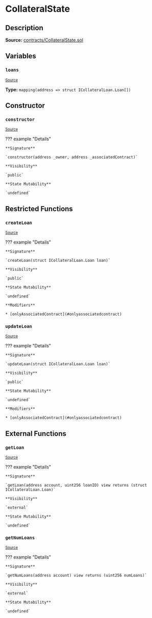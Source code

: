# CollateralState

## Description

**Source:** [contracts/CollateralState.sol](https://github.com/Synthetixio/synthetix/tree/v2.45.0-alpha/contracts/CollateralState.sol)

## Variables

### `loans`

<sub>[Source](https://github.com/Synthetixio/synthetix/tree/v2.45.0-alpha/contracts/CollateralState.sol#L17)</sub>

**Type:** `mapping(address => struct ICollateralLoan.Loan[])`

## Constructor

### `constructor`

<sub>[Source](https://github.com/Synthetixio/synthetix/tree/v2.45.0-alpha/contracts/CollateralState.sol#L19)</sub>

??? example "Details"

    **Signature**

    `constructor(address _owner, address _associatedContract)`

    **Visibility**

    `public`

    **State Mutability**

    `undefined`

## Restricted Functions

### `createLoan`

<sub>[Source](https://github.com/Synthetixio/synthetix/tree/v2.45.0-alpha/contracts/CollateralState.sol#L38)</sub>

??? example "Details"

    **Signature**

    `createLoan(struct ICollateralLoan.Loan loan)`

    **Visibility**

    `public`

    **State Mutability**

    `undefined`

    **Modifiers**

    * [onlyAssociatedContract](#onlyassociatedcontract)

### `updateLoan`

<sub>[Source](https://github.com/Synthetixio/synthetix/tree/v2.45.0-alpha/contracts/CollateralState.sol#L42)</sub>

??? example "Details"

    **Signature**

    `updateLoan(struct ICollateralLoan.Loan loan)`

    **Visibility**

    `public`

    **State Mutability**

    `undefined`

    **Modifiers**

    * [onlyAssociatedContract](#onlyassociatedcontract)

## External Functions

### `getLoan`

<sub>[Source](https://github.com/Synthetixio/synthetix/tree/v2.45.0-alpha/contracts/CollateralState.sol#L23)</sub>

??? example "Details"

    **Signature**

    `getLoan(address account, uint256 loanID) view returns (struct ICollateralLoan.Loan)`

    **Visibility**

    `external`

    **State Mutability**

    `undefined`

### `getNumLoans`

<sub>[Source](https://github.com/Synthetixio/synthetix/tree/v2.45.0-alpha/contracts/CollateralState.sol#L32)</sub>

??? example "Details"

    **Signature**

    `getNumLoans(address account) view returns (uint256 numLoans)`

    **Visibility**

    `external`

    **State Mutability**

    `undefined`
